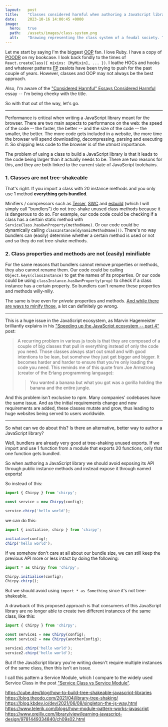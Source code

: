 ```yaml
---
layout:   post
title:    "Classes considered harmful when authoring a JavaScript library"
date:     2023-10-16 14:00:45 +0000
image:
  hero:   true
  path:   /assets/images/class-system.png
  alt:    "Drawing representing the class system of a feudal society. There's a king, a queen, a bishop, and some nobles."
---
```


Let me start by saying I'm the biggest [OOP] fan. I love Ruby. I have a copy of [POODR] on my bookcase. I look back fondly to the times of `React.createClass({ mixins: [MyMixin], ... })`. I loathe HOCs and hooks and whatever patterns [FP] zealots have been trying to push for the past couple of years. However, classes and OOP may not always be the best approach.

Also, I'm aware of the ["Considered Harmful" Essays Considered Harmful] essay -- I'm being cheeky with the title.

So with that out of the way, let's go.

---

Performance is critical when writing a JavaScript library meant for the browser. There are two main aspects to performance on the web: the speed of the code -- the faster, the better -- and the size of the code -- the smaller, the better. The more code gets included in a website, the more time the browser will spend downloading, decompressing, parsing and executing it. So shipping less code to the browser is of the utmost importance.

The problem of using a class to build a JavaScript library is that it leads to the code being larger than it actually needs to be. There are two reasons for this, and they are both linked to the current state of JavaScript toolchains.

### 1. Classes are not tree-shakeable

That's right. If you import a class with 20 instance methods and you only use 1 method **everything gets bundled**.

Minifiers / compressors such as [Terser], [SWC] and [esbuild] (which I will simply call "bundlers") do not tree-shake unused class methods because it is dangerous to do so. For example, our code code could be checking if a class has a certain static method with `ServiceClass.hasOwnProperty(methodName)`. Or our code could be dynamically calling `classInstance[dynamicMethodName]()`. There's no way bundlers can (easily) determine whether a certain method is used or not and so they do not tree-shake methods.

### 2. Class properties and methods are not (easily) minifiable

For the same reasons that bundlers cannot remove properties or methods, they also cannot rename them.
Our code could be calling `Object.keys(classInstance)` to get the names of its properties. Or our code could be using `classInstance.hasOwnProperty(prop)` to check if a class instance has a certain property. So bundlers can't rename these properties and methods willy-nilly.

The same is true even for _private_ properties and methods. [And while there are ways to minify those], a lot can definitely go wrong.


---

This is a huge issue in the JavaScript ecosystem, as Marvin Hagemeister brilliantly explains in his ["Speeding up the JavaScript ecosystem -- part 4"] post:

> A recurring problem in various js tools is that they are composed of a couple of big classes that pull in everything instead of only the code you need. Those classes always start out small and with good intentions to be lean, but somehow they just get bigger and bigger. It becomes harder and harder to ensure that you're only loading the code you need. This reminds me of this quote from Joe Armstrong (creator of the Erlang programming language):
>
> > You wanted a banana but what you got was a gorilla holding the banana and the entire jungle.

And this problem isn't exclusive to npm. Many companies' codebases have the same issue. And as the initial requirements change and new requirements are added, these classes mutate and grow, thus leading to huge websites being served to users worldwide.

---

So what can we do about this? Is there an alternative, better way to author a JavaScript library?

Well, bundlers are already very good at tree-shaking unused exports. If we import and use 1 function from a module that exports 20 functions, only that one function gets bundled.

So when authoring a JavaScript library we should avoid exposing its API through public instance methods and instead expose it through named exports!

So instead of this:

```js
import { Chirpy } from 'chirpy';

const service = new Chirpy(config);

service.chirp('hello world');
```

we can do this:

```js
import { initialise, chirp } from 'chirpy';

initialise(config);
chirp('hello world');
```

If we somehow don't care at all about our bundle size, we can still keep the previous API more or less intact by doing the following:

```js
import * as Chirpy from 'chirpy';

Chirpy.initialise(config);
Chirpy.chirp();
```

But we should avoid using `import * as Something` since it's not tree-shakeable.

A drawback of this proposed approach is that consumers of this JavaScript library are no longer able to create two different instances of the same class, like this:

```js
import { Chirpy } from 'chirpy';

const service1 = new Chirpy(config);
const service2 = new Chirpy(anotherConfig);

service1.chirp('hello world');
service2.chirp('hello world');
```

But if the JavaScript library you're writing doesn't require multiple instances of the same class, then this isn't an issue.

I call this pattern a Service Module, which I compare to the widely used Service Class in the post ["Service Class vs Service Module"].

[OOP]: https://en.wikipedia.org/wiki/Object-oriented_programming
[POODR]: https://www.poodr.com/
[FP]: https://en.wikipedia.org/wiki/Functional_programming
["Considered Harmful" Essays Considered Harmful]: https://meyerweb.com/eric/comment/chech.html
["Speeding up the JavaScript ecosystem -- part 4"]: https://marvinh.dev/blog/speeding-up-javascript-ecosystem-part-4/
[Terser]: https://try.terser.org/
[SWC]: https://play.swc.rs/
[esbuild]: https://esbuild.github.io/try/
[And while there are ways to minify those]: 2023-05-16-minifying-private-properties-and-methods-with-terser.md
["Service Class vs Service Module"]: 2023-05-16-service-class-vs-service-module.md

https://cube.dev/blog/how-to-build-tree-shakeable-javascript-libraries
https://blog.theodo.com/2021/04/library-tree-shaking/
https://blog.kbdev.io/dev/2021/06/08/singleton-the-js-way.html
https://www.telerik.com/blogs/how-module-pattern-works-javascript
https://www.oreilly.com/library/view/learning-javascript-design/9781449334840/ch09s02.html
